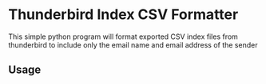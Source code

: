# Thunderbird Index CSV Formatter
This simple python program will format exported CSV index files from thunderbird to include only the email name and email address of the sender

## Usage
